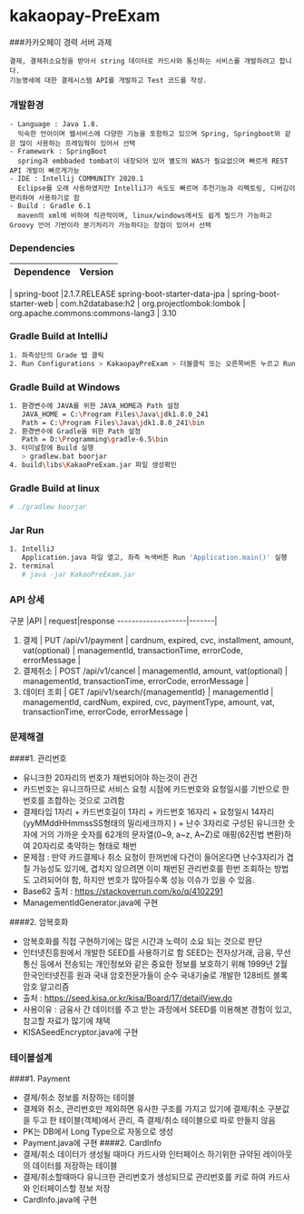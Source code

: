 # kakaopay-PreExam
###카카오페이 경력 서버 과제
```
결제, 결제취소요청을 받아서 string 데이터로 카드사와 통신하는 서비스를 개발하려고 합니다.
기능명세에 대한 결제시스템 API를 개발하고 Test 코드를 작성.

```

### 개발환경
```
- Language : Java 1.8.
  익숙한 언어이며 웹서비스에 다양한 기능을 포함하고 있으며 Spring, Springboot와 같은 많이 사용하는 프레임웍이 있어서 선택
- Framework : SpringBoot 
  spring과 embbaded tombat이 내장되어 있어 별도의 WAS가 필요없으며 빠르게 REST API 개발이 빠르게가능
- IDE : Intellij COMMUNITY 2020.1
  Eclipse를 오래 사용하였지만 IntelliJ가 속도도 빠르며 추천기능과 리펙토링, 디버깅이 편리하여 사용하기로 함
- Build : Gradle 6.1
  maven의 xml에 비하여 직관적이며, linux/windows에서도 쉽게 빌드가 가능하고 Groovy 언어 기반이라 분기처리가 가능하다는 장점이 있어서 선택
```

### Dependencies
Dependence         |Version
-------------------|-------
|
spring-boot       |2.1.7.RELEASE
spring-boot-starter-data-jpa |
spring-boot-starter-web |
com.h2database:h2 |
org.projectlombok:lombok |
org.apache.commons:commons-lang3 | 3.10


###  Gradle Build at IntelliJ 
``` bash
1. 좌측상단의 Grade 탭 클릭
2. Run Configurations > KakaopayPreExam > 더블클릭 또는 오른쪽버튼 누르고 Run 실행 
```

###  Gradle Build at Windows
``` bash
1. 환경변수에 JAVA를 위한 JAVA_HOME과 Path 설정
   JAVA_HOME = C:\Program Files\Java\jdk1.8.0_241
   Path = C:\Program Files\Java\jdk1.8.0_241\bin
2. 환경변수에 Gradle을 위한 Path 설정
   Path = D:\Programming\gradle-6.5\bin
3. 터미널창에 Build 실행
   > gradlew.bat boorjar 
4. build\libs\KakaoPreExam.jar 파일 생성확인
```

###  Gradle Build at linux
``` bash
# ./gradlew boorjar 
```

### Jar Run 
``` bash
1. IntelliJ
   Application.java 파일 열고, 좌측 녹색버튼 Run 'Application.main()' 실행 
2. terminal
   # java -jar KakaoPreExam.jar
```

### API 상세
구분 |API | request|response
-------------------|-------| 
1. 결제 |  PUT /api/v1/payment | cardnum, expired,  cvc, installment,  amount, vat(optional)  | managementId, transactionTime, errorCode, errorMessage |
2. 결제취소 | POST /api/v1/cancel | managementId, amount, vat(optional) |  managementId, transactionTime, errorCode, errorMessage  | 
3. 데이터 조회 | GET /api/v1/search/{managementId} | managementId | managementId, cardNum, expired, cvc, paymentType, amount, vat, transactionTime, errorCode, errorMessage  |

### 문제해결
####1. 관리번호
- 유니크한 20자리의 번호가 채번되어야 하는것이 관건 
- 카드번호는 유니크하므로 서비스 요청 시점에 카드번호와 요청일시를 기반으로 한 번호를 조합하는 것으로 고려함
- 결제타입 1자리 + 카드번호길이 1자리  + 카드번호 16자리 + 요청일시 14자리(yyMMddHHmmssSS형태의 밀리세크까지 ) + 난수 3자리로 구성된 유니크한 숫자에 거의 가까운 숫자를 62개의 문자열(0~9, a~z, A~Z)로 매핑(62진법 변환)하여 20자리로 축약하는 형태로 채번
- 문제점 : 만약 카드결제나 취소 요청이 한꺼번에 다건이 들어온다면 난수3자리가 겹칠 가능성도 있기에, 겹치지 않으려면 이미 채번된 관리번호를 한번 조회하는 방법도 고려되어야 함, 하지만 번호가 많아질수록 성능 이슈가 있을 수 있음.
- Base62 출처 : https://stackoverrun.com/ko/q/4102291
- ManagementIdGenerator.java에 구현

####2. 암복호화
- 암복호화를 직접 구현하기에는 많은 시간과 노력이 소요 되는 것으로 판단
- 인터넷진흥원에서 개발한 SEED를 사용하기로 함
  SEED는 전자상거래, 금융, 무선통신 등에서 전송되는 개인정보와 같은 중요한 정보를 보호하기 위해 1999년 2월 한국인터넷진흥 원과 국내 암호전문가들이 순수 국내기술로 개발한 128비트 블록 암호 알고리즘
- 출처 : https://seed.kisa.or.kr/kisa/Board/17/detailView.do
- 사용이유 : 금융사 간 데이터를 주고 받는 과정에서 SEED를 이용해본 경험이 있고, 참고할 자료가 많기에 채택
- KISASeedEncryptor.java에 구현

### 테이블설계
####1. Payment
- 결제/취소 정보를 저장하는 테이블
- 결제와 취소, 관리번호만 제외하면 유사한 구조를 가지고 있기에 결제/취소 구분값을 두고 한 테이블(객체)에서 관리, 즉 결제/취소 테이블으로 따로 만들지 않음 
- PK는 DB에서 Long Type으로 자동으로 생성
- Payment.java에 구현
####2. CardInfo
- 결제/취소 데이터가 생성될 때마다 카드사와 인터페이스 하기위한 규약된 레이아웃의 데이터를 저장하는 테이블
- 결제/취소할때마다 유니크한 관리번호가 생성되므로 관리번호를 키로 하여 카드사와 인터페이스할 정보 저장
- CardInfo.java에 구현